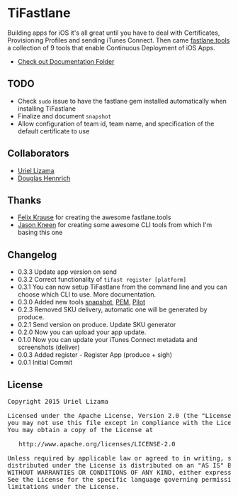 # TiFastlane

Building apps for iOS it's all great until you have to deal with Certificates, Provisioning Profiles and sending iTunes Connect. Then came [fastlane.tools](https://fastlane.tools/) a collection of 9 tools that enable Continuous Deployment of iOS Apps.


* [Check out Documentation Folder](./docs/README.md)


## TODO

* Check `sudo` issue to have the fastlane gem installed automatically when installing TiFastlane
* Finalize and document `snapshot`
* Allow configuration of team id, team name, and specification of the default certificate to use

##  Collaborators

* [Uriel Lizama](https://github.com/ulizama)
* [Douglas Hennrich](https://github.com/DouglasHennrich)

##  Thanks

* [Felix Krause](https://github.com/KrauseFx) for creating the awesome fastlane.tools
* [Jason Kneen](https://github.com/jasonkneen) for creating some awesome CLI tools from which I'm basing this one

## Changelog
* 0.3.3 Update app version on send
* 0.3.2 Correct functionality of `tifast register [platform]`
* 0.3.1 You can now setup TiFastlane from the command line and you can choose which CLI to use. More documentation.
* 0.3.0 Added new tools [snapshot](https://github.com/KrauseFx/snapshot), [PEM](https://github.com/fastlane/PEM), [Pilot](https://github.com/fastlane/pilot)
* 0.2.3 Removed SKU delivery, automatic one will be generated by produce.
* 0.2.1 Send version on produce. Update SKU generator
* 0.2.0 Now you can upload your app update.
* 0.1.0 Now you can update your iTunes Connect metadata and screenshots (deliver)
* 0.0.3 Added register - Register App (produce + sigh)
* 0.0.1 Initial Commit

## License

<pre>
Copyright 2015 Uriel Lizama

Licensed under the Apache License, Version 2.0 (the "License");
you may not use this file except in compliance with the License.
You may obtain a copy of the License at

   http://www.apache.org/licenses/LICENSE-2.0

Unless required by applicable law or agreed to in writing, software
distributed under the License is distributed on an "AS IS" BASIS,
WITHOUT WARRANTIES OR CONDITIONS OF ANY KIND, either express or implied.
See the License for the specific language governing permissions and
limitations under the License.
</pre>
